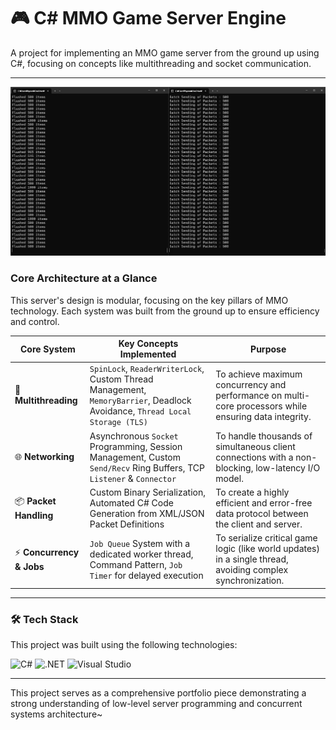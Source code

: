 # 🎮 C# MMO Game Server Engine

A project for implementing an MMO game server from the ground up using C#, focusing on concepts like multithreading and socket communication.

---

![GitReadMeImg01](./GitReadMe/Img/GitReadMe_Img01.png)

### Core Architecture at a Glance

This server's design is modular, focusing on the key pillars of MMO technology. Each system was built from the ground up to ensure efficiency and control.

| Core System             | Key Concepts Implemented                                                                                                                              | Purpose                                                                                                     |
| ----------------------- | ----------------------------------------------------------------------------------------------------------------------------------------------------- | ----------------------------------------------------------------------------------------------------------- |
| 🧠 **Multithreading** | `SpinLock`, `ReaderWriterLock`, Custom Thread Management, `MemoryBarrier`, Deadlock Avoidance, `Thread Local Storage (TLS)`                            | To achieve maximum concurrency and performance on multi-core processors while ensuring data integrity.      |
| 🌐 **Networking** | Asynchronous `Socket` Programming, Session Management, Custom `Send/Recv` Ring Buffers, TCP `Listener` & `Connector`                                  | To handle thousands of simultaneous client connections with a non-blocking, low-latency I/O model.          |
| 📦 **Packet Handling** | Custom Binary Serialization, Automated C# Code Generation from XML/JSON Packet Definitions                                                          | To create a highly efficient and error-free data protocol between the client and server.                    |
| ⚡️ **Concurrency & Jobs** | `Job Queue` System with a dedicated worker thread, Command Pattern, `Job Timer` for delayed execution                                                 | To serialize critical game logic (like world updates) in a single thread, avoiding complex synchronization. |

---

### 🛠️ Tech Stack

This project was built using the following technologies:

![C#](https://img.shields.io/badge/C%23-239120?style=for-the-badge&logo=c-sharp&logoColor=white)
![.NET](https://img.shields.io/badge/.NET-512BD4?style=for-the-badge&logo=dotnet&logoColor=white)
![Visual Studio](https://img.shields.io/badge/Visual%20Studio-5C2D91?style=for-the-badge&logo=visual-studio&logoColor=white)

---

This project serves as a comprehensive portfolio piece demonstrating a strong understanding of low-level server programming and concurrent systems architecture~
